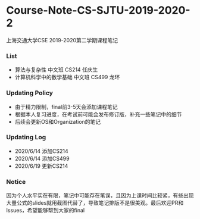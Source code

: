 # Course-Note-CS-SJTU-2019-2020-2
上海交通大学CSE 2019-2020第二学期课程笔记

### List
* 算法与复杂性 中文班 CS214 任庆生
* 计算机科学中的数学基础 中文班 CS499 龙环

### Updating Policy
* 由于精力限制，final前3-5天会添加课程笔记
* 根据本人复习进度，在考试前可能会发布修订版，补充一些笔记中的细节
* 后续会更新OS和Organization的笔记

### Updating Log
* 2020/6/14 添加CS214
* 2020/6/14 添加CS499
* 2020/6/19 更新CS214

### Notice
因为个人水平实在有限，笔记中可能存在笔误，且因为上课时间比较紧，有些出现大量公式的slides就用截图代替了，导致笔记排版不是很美观。最后欢迎PR和Issues，希望能够帮到大家的final
